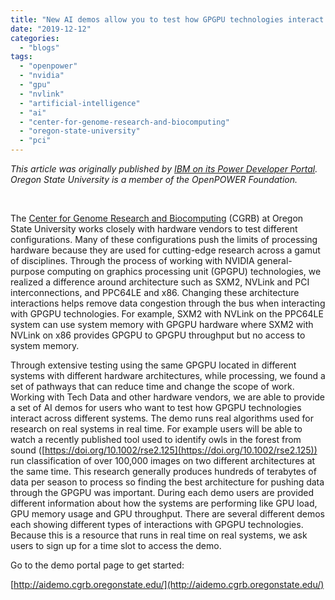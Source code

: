 ```yaml
---
title: "New AI demos allow you to test how GPGPU technologies interact across different platforms"
date: "2019-12-12"
categories: 
  - "blogs"
tags: 
  - "openpower"
  - "nvidia"
  - "gpu"
  - "nvlink"
  - "artificial-intelligence"
  - "ai"
  - "center-for-genome-research-and-biocomputing"
  - "oregon-state-university"
  - "pci"
---
```


_This article was originally published by [IBM on its Power Developer Portal](https://developer.ibm.com/linuxonpower/2019/12/06/new-ai-demos-allow-you-to-test-how-gpgpu-technologies-interact-across-different-platforms/)._ _Oregon State University is a member of the OpenPOWER Foundation._

 

The [Center for Genome Research and Biocomputing](https://cgrb.oregonstate.edu/) (CGRB) at Oregon State University works closely with hardware vendors to test different configurations. Many of these configurations push the limits of processing hardware because they are used for cutting-edge research across a gamut of disciplines. Through the process of working with NVIDIA general-purpose computing on graphics processing unit (GPGPU) technologies, we realized a difference around architecture such as SXM2, NVLink and PCI interconnections, and PPC64LE and x86. Changing these architecture interactions helps remove data congestion through the bus when interacting with GPGPU technologies. For example, SXM2 with NVLink on the PPC64LE system can use system memory with GPGPU hardware where SXM2 with NVLink on x86 provides GPGPU to GPGPU throughput but no access to system memory.

Through extensive testing using the same GPGPU located in different systems with different hardware architectures, while processing, we found a set of pathways that can reduce time and change the scope of work. Working with Tech Data and other hardware vendors, we are able to provide a set of AI demos for users who want to test how GPGPU technologies interact across different systems. The demo runs real algorithms used for research on real systems in real time. For example users will be able to watch a recently published tool used to identify owls in the forest from sound ([https://doi.org/10.1002/rse2.125](https://doi.org/10.1002/rse2.125)) run classification of over 100,000 images on two different architectures at the same time. This research generally produces hundreds of terabytes of data per season to process so finding the best architecture for pushing data through the GPGPU was important. During each demo users are provided different information about how the systems are performing like GPU load, GPU memory usage and GPU throughput. There are several different demos each showing different types of interactions with GPGPU technologies. Because this is a resource that runs in real time on real systems, we ask users to sign up for a time slot to access the demo.

Go to the demo portal page to get started:

[http://aidemo.cgrb.oregonstate.edu/](http://aidemo.cgrb.oregonstate.edu/)

